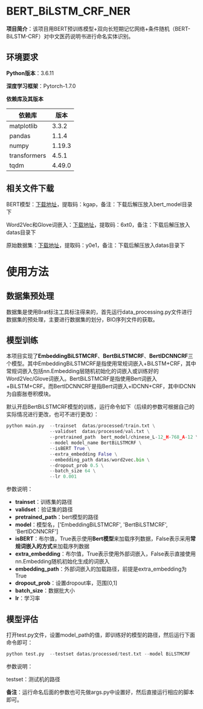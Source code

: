 # BERT_BiLSTM_CRF_NER

**项目简介**：该项目用BERT预训练模型+双向长短期记忆网络+条件随机（BERT-BiLSTM-CRF）对中文医药说明书进行命名实体识别。

## 环境要求

**Python版本**：3.6.11

**深度学习框架**：Pytorch-1.7.0

**依赖库及其版本**

| 依赖库       | 版本   |
| ------------ | ------ |
| matplotlib   | 3.3.2  |
| pandas       | 1.1.4  |
| numpy        | 1.19.3 |
| transformers | 4.5.1  |
| tqdm         | 4.49.0 |

## 相关文件下载

BERT模型：[下载地址](https://pan.baidu.com/s/14Oe28mjHN29LnnNHTsjqmA)，提取码：kgap，备注：下载后解压放入bert_model目录下

Word2Vec和Glove词嵌入：[下载地址](https://pan.baidu.com/s/1hMZhXCxg1ApvgdtvyIKBAQ)，提取码：6xt0，备注：下载后解压放入datas目录下

原始数据集：[下载地址](https://pan.baidu.com/s/12SPmw0O-uWnLkOIpLsHABQ)，提取码：y0e1，备注：下载后解压放入datas目录下

# 使用方法

## 数据集预处理

数据集是使用Brat标注工具标注得来的，首先运行data_processing.py文件进行数据集的预处理，主要进行数据集的划分，BIO序列文件的获取。

## 模型训练

本项目实现了**EmbeddingBiLSTMCRF**、**BertBiLSTMCRF**、**BertIDCNNCRF**三个模型。其中EmbeddingBiLSTMCRF是指使用常规词嵌入+BiLSTM+CRF，其中常规词嵌入包括nn.Embedding层随机初始化的词嵌入或训练好的Word2Vec/Glove词嵌入。BertBiLSTMCRF是指使用Bert词嵌入+BiLSTM+CRF。而BertIDCNNCRF是指Bert词嵌入+IDCNN+CRF，其中IDCNN为自膨胀卷积模块。

默认开启BertBiLSTMCRF模型的训练，运行命令如下（后续的参数可根据自己的实际情况进行更改，也可不进行更改）：

```python
python main.py	--trainset  datas/processed/train.txt \
				--validset  datas/processed/val.txt \
    			--pretrained_path  bert_model/chinese_L-12_H-768_A-12 \
        		--model model_name BertBiLSTMCRF \
            	--isBERT True \
            	--extra_embedding False \
                --embedding_path datas/word2vec.bin \
                --dropout_prob 0.5 \
                --batch_size 64 \
                --lr 0.001
```

参数说明：

- **trainset**：训练集的路径
- **validset**：验证集的路径
- **pretrained_path**：bert模型的路径
- **model**：模型名，['EmbeddingBiLSTMCRF', 'BertBiLSTMCRF', 'BertIDCNNCRF']
- **isBERT**：布尔值，True表示使用**Bert模型**来加载序列数据，False表示采用**常规词嵌入的方式**来加载序列数据
- **extra_embedding**：布尔值，True表示使用外部词嵌入，False表示直接使用nn.Embedding随机初始化生成的词嵌入
- **embedding_path**：外部词嵌入的加载路径，前提是extra_embedding为True
- **dropout_prob**：设置dropout率，范围[0,1]
- **batch_size**：数据批大小
- **lr**：学习率

## 模型评估

打开test.py文件，设置model_path的值，即训练好的模型的路径，然后运行下面命令即可：

```python
python test.py 	--testset datas/processed/test.txt --model BiLSTMCRF
```

参数说明：

testset：测试机的路径

**备注**：运行命名后面的参数也可先做args.py中设置好，然后直接运行相应的脚本即可。